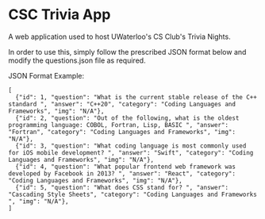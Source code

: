 # CSC Trivia App
A web application used to host UWaterloo's CS Club's Trivia Nights.

In order to use this, simply follow the prescribed JSON format below and modify the questions.json file as required.

JSON Format Example: 
```
[
  {"id": 1, "question": "What is the current stable release of the C++ standard ", "answer": "C++20", "category": "Coding Languages and Frameworks", "img": "N/A"},
  {"id": 2, "question": "Out of the following, what is the oldest programming language: COBOL, Fortran, Lisp, BASIC ", "answer": "Fortran", "category": "Coding Languages and Frameworks", "img": "N/A"},
  {"id": 3, "question": "What coding language is most commonly used for iOS mobile development? ", "answer": "Swift", "category": "Coding Languages and Frameworks", "img": "N/A"},
  {"id": 4, "question": "What popular frontend web framework was developed by Facebook in 2013? ", "answer": "React", "category": "Coding Languages and Frameworks", "img": "N/A"},
  {"id": 5, "question": "What does CSS stand for? ", "answer": "Cascading Style Sheets", "category": "Coding Languages and Frameworks ", "img": "N/A"},
]
```
